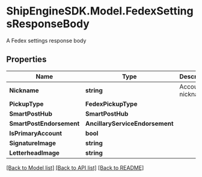 # ShipEngineSDK.Model.FedexSettingsResponseBody
A Fedex settings response body

## Properties

Name | Type | Description | Notes
------------ | ------------- | ------------- | -------------
**Nickname** | **string** | Account nickname | [optional] 
**PickupType** | **FedexPickupType** |  | [optional] 
**SmartPostHub** | **SmartPostHub** |  | [optional] 
**SmartPostEndorsement** | **AncillaryServiceEndorsement** |  | [optional] 
**IsPrimaryAccount** | **bool** |  | [optional] 
**SignatureImage** | **string** |  | [optional] 
**LetterheadImage** | **string** |  | [optional] 

[[Back to Model list]](../README.md#documentation-for-models) [[Back to API list]](../README.md#documentation-for-api-endpoints) [[Back to README]](../README.md)

